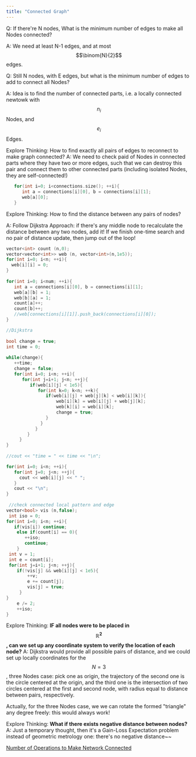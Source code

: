 ```yaml
---
title: "Connected Graph"
---
```


<link rel="stylesheet" href="https://cdn.jsdelivr.net/npm/katex@0.15.1/dist/katex.min.css" integrity="sha384-R4558gYOUz8mP9YWpZJjofhk+zx0AS11p36HnD2ZKj/6JR5z27gSSULCNHIRReVs" crossorigin="anonymous">
<script defer src="https://cdn.jsdelivr.net/npm/katex@0.15.1/dist/katex.min.js" integrity="sha384-z1fJDqw8ZApjGO3/unPWUPsIymfsJmyrDVWC8Tv/a1HeOtGmkwNd/7xUS0Xcnvsx" crossorigin="anonymous"></script>
<script defer src="https://cdn.jsdelivr.net/npm/katex@0.15.1/dist/contrib/auto-render.min.js" integrity="sha384-+XBljXPPiv+OzfbB3cVmLHf4hdUFHlWNZN5spNQ7rmHTXpd7WvJum6fIACpNNfIR" crossorigin="anonymous"
    onload="renderMathInElement(document.body);"></script>
 
Q: If there're N nodes, What is the minimum number of edges to make all Nodes connected? 

A: We need at least N-1 edges, and at most $$\binom{N}{2}$$ edges.

Q: Still N nodes, with E edges, but what is the minimum number of edges to add to connect all Nodes?

A: Idea is to find the number of connected parts, i.e. a locally connected newtowk with $$n_{i}$$ Nodes, and $$e_{i}$$ Edges.  

Explore Thinking: How to find exactly all pairs of edges to reconnect to make graph connected?
A: We need to check paid of Nodes in connected parts where they have two or more edges, such that we can destroy this pair and connect them to other connected parts (including isolated Nodes, they are self-connected!)

```cpp
   for(int i=0; i<connections.size(); ++i){
      int a = connections[i][0], b = connections[i][1];
      web[a][0];
   }
```

Explore Thinking: How to find the distance between any pairs of nodes?

A: Follow Dijkstra Approach: if there's any middle node to recalculate the distance between any two nodes, add it! If we finish one-time search and no pair of distance update, then jump out of the loop!

```cpp
vector<int> count (n,0);
vector<vector<int>> web (n, vector<int>(n,1e5));
for(int i=0; i<n; ++i){
  web[i][i] = 0; 
}
        
for(int i=0; i<num; ++i){
   int a = connections[i][0], b = connections[i][1]; 
   web[a][b] = 1;
   web[b][a] = 1;
   count[a]++;
   count[b]++;   
   //web[connections[i][1]].push_back(connections[i][0]);  
}

//Dijkstra
 
bool change = true;
int time = 0;
        
while(change){
   ++time; 
   change = false; 
   for(int i=0; i<n; ++i){
      for(int j=i+1; j<n; ++j){
         if(web[i][j] < 1e5){
            for(int k=0; k<n; ++k){
               if(web[i][j] + web[j][k] < web[i][k]){
                   web[i][k] = web[i][j] + web[j][k]; 
                   web[k][i] = web[i][k];
                   change = true;
               }    
             } 
           }   
        }
     }  
}
       
//cout << "time = " << time << "\n";

for(int i=0; i<n; ++i){
   for(int j=0; j<n; ++j){
     cout << web[i][j] << " "; 
   }
   cout << "\n";
}
        
 //check connected local pattern and edge
vector<bool> vis (n,false);
 int iso = 0;
for(int i=0; i<n; ++i){
   if(vis[i]) continue;
    else if(count[i] == 0){
       ++iso;
       continue;
    } 
 int v = 1;
 int e = count[i]; 
 for(int j=i+1; j<n; ++j){
    if(!vis[j] && web[i][j] < 1e5){
        ++v;
        e += count[j];
        vis[j] = true;
     }  
}
    e /= 2; 
    ++iso;
}
```

Explore Thinking: **IF all nodes were to be placed in $$\mathbb{R}^{2}$$, can we set up any coordinate system to verify the location of each node?**
A: Dijkstra would provide all possible pairs of distance, and we could set up locally coordinates for the $$N = 3$$, three Nodes case: pick one as origin, the trajectory of the second one is the circle centered at the origin, and the third one is the intersection of two circles centered at the first and second node, with radius equal to distance between pairs, respectively.

Actually, for the three Nodes case, we we can rotate the formed "triangle" any degree freely: this would always work!

Explore Thinking: **What if there exists negative distance between nodes?**
A: Just a temporary thought, then it's a Gain-Loss Expectation problem instead of geometric metrology one: there's no negative distance~~


[Number of Operations to Make Network Connected](https://leetcode.com/problems/number-of-operations-to-make-network-connected/)
